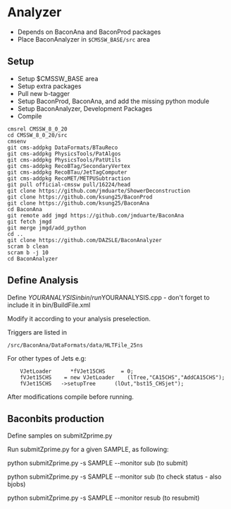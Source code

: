 # Analyzer

 * Depends on BaconAna and BaconProd packages
 * Place BaconAnalyzer in `$CMSSW_BASE/src` area

Setup
-------------
 * Setup $CMSSW_BASE area
 * Setup extra packages
 * Pull new b-tagger 
 * Setup BaconProd, BaconAna, and add the missing python module
 * Setup BaconAnalyzer, Development Packages
 * Compile
```
cmsrel CMSSW_8_0_20
cd CMSSW_8_0_20/src
cmsenv
git cms-addpkg DataFormats/BTauReco
git cms-addpkg PhysicsTools/PatAlgos
git cms-addpkg PhysicsTools/PatUtils
git cms-addpkg RecoBTag/SecondaryVertex
git cms-addpkg RecoBTau/JetTagComputer
git cms-addpkg RecoMET/METPUSubtraction
git pull official-cmssw pull/16224/head
git clone https://github.com/jmduarte/ShowerDeconstruction 
git clone https://github.com/ksung25/BaconProd
git clone https://github.com/ksung25/BaconAna
cd BaconAna
git remote add jmgd https://github.com/jmduarte/BaconAna
git fetch jmgd
git merge jmgd/add_python
cd ..
git clone https://github.com/DAZSLE/BaconAnalyzer
scram b clean
scram b -j 10
cd BaconAnalyzer
```

Define Analysis
----------
Define $YOURANALYSIS in bin/run$YOURANALYSIS.cpp - don't forget to include it in bin/BuildFile.xml

Modify it according to your analysis preselection.

Triggers are listed in 	    
```
/src/BaconAna/DataFormats/data/HLTFile_25ns
```

For other types of Jets  e.g:
```
    VJetLoader      *fVJet15CHS     = 0;
    fVJet15CHS    = new VJetLoader    (lTree,"CA15CHS","AddCA15CHS");
    fVJet15CHS   ->setupTree      (lOut,"bst15_CHSjet");
```

After modifications compile before running.

Baconbits production
-----------
Define samples on submitZprime.py

Run submitZprime.py for a given SAMPLE, as following:

python submitZprime.py -s SAMPLE --monitor sub (to submit)

python submitZprime.py -s SAMPLE --monitor sub (to check status - also bjobs)

python submitZprime.py -s SAMPLE --monitor resub (to resubmit)
